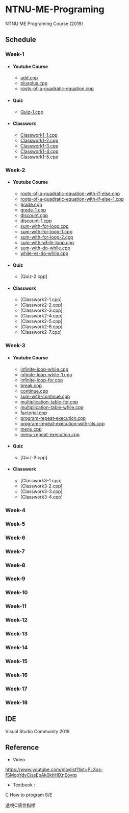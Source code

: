 # NTNU-ME-Programing
NTNU ME Programing Course (2019)

## Schedule
### Week-1 

  * #### Youtube Course
    * [add.cpp](Week-1/YoutubeCourse/add.cpp)
    * [plusplus.cpp](Week-1/YoutubeCourse/plusplus.cpp)
    * [roots-of-a-quadratic-equation.cpp](Week-1/YoutubeCourse/roots-of-a-quadratic-equation.cpp)
  * #### Quiz
    * [Quiz-1.cpp](Week-1/Quiz/Quiz-1.cpp)
  * #### Classwork
    * [Classwork1-1.cpp](Week-1/Classwork/Classwork1-1.cpp)
    * [Classwork1-2.cpp](Week-1/Classwork/Classwork1-2.cpp)
    * [Classwork1-3.cpp](Week-1/Classwork/Classwork1-3.cpp)
    * [Classwork1-4.cpp](Week-1/Classwork/Classwork1-4.cpp)
    * [Classwork1-5.cpp](Week-1/Classwork/Classwork1-5.cpp)
### Week-2 

 * #### Youtube Course
   * [roots-of-a-quadratic-equation-with-if-else.cpp](Week-2/YoutubeCourse/roots-of-a-quadratic-equation-with-if-else.cpp)
   * [roots-of-a-quadratic-equation-with-if-else-1.cpp](Week-2/YoutubeCourse/roots-of-a-quadratic-equation-with-if-else-1.cpp)
   * [grade.cpp](Week-2/YoutubeCourse/grade.cpp)
   * [grade-1.cpp](Week-2/YoutubeCourse/grade-1.cpp)
   * [discount.cpp](Week-2/YoutubeCourse/discount.cpp)
   * [discount-1.cpp](Week-2/YoutubeCourse/discount-1.cpp)
   * [sum-with-for-loop.cpp](Week-2/YoutubeCourse/sum-with-for-loop.cpp)
   * [sum-with-for-loop-1.cpp](Week-2/YoutubeCourse/sum-with-for-loop-1.cpp)
   * [sum-with-for-loop-2.cpp](Week-2/YoutubeCourse/sum-with-for-loop-2.cpp)
   * [sum-with-while-loop.cpp](Week-2/YoutubeCourse/sum-with-while-loop.cpp)
   * [sum-with-do-while.cpp](Week-2/YoutubeCourse/sum-with-do-while.cpp)
   * [while-vs-do-while.cpp](Week-2/YoutubeCourse/while-vs-do-while.cpp)
 * #### Quiz
   * [Quiz-2.cpp]
 * #### Classwork
   * [Classwork2-1.cpp]
   * [Classwork2-2.cpp]
   * [Classwork2-3.cpp]
   * [Classwork2-4.cpp]
   * [Classwork2-5.cpp]
   * [Classwork2-6.cpp]
   * [Classwork2-7.cpp]
### Week-3

 * #### Youtube Course
   * [infinite-loop-while.cpp](Week-3/YoutubeCourse/infinite-loop-while.cpp)
   * [infinite-loop-while-1.cpp](Week-3/YoutubeCourse/infinite-loop-while-1.cpp)
   * [infinite-loop-for.cpp](Week-3/YoutubeCourse/infinite-loop-for.cpp)
   * [break.cpp](Week-3/YoutubeCourse/break.cpp)
   * [continue.cpp](Week-3/YoutubeCourse/continue.cpp)
   * [sum-with-continue.cpp](Week-3/YoutubeCourse/sum-with-continue.cpp)
   * [multiplication-table-for.cpp](Week-3/YoutubeCourse/multiplication-table-for.cpp)
   * [multiplication-table-while.cpp](Week-3/YoutubeCourse/multiplication-table-while.cpp)
   * [factorial.cpp](Week-3/YoutubeCourse/factorial.cpp)
   * [program-repeat-execution.cpp](Week-3/YoutubeCourse/program-repeat-execution.cpp)
   * [program-repeat-execution-with-cls.cpp](Week-3/YoutubeCourse/program-repeat-execution-with-cls.cpp)
   * [menu.cpp](Week-3/YoutubeCourse/menu.cpp)
   * [menu-repeat-execution.cpp](Week-3/YoutubeCourse/menu-repeat-execution.cpp)
 * #### Quiz
   * [Quiz-3.cpp] 
 * #### Classwork
   * [Classwork3-1.cpp]
   * [Classwork3-2.cpp]
   * [Classwork3-3.cpp]
   * [Classwork3-4.cpp]
### Week-4

### Week-5

### Week-6

### Week-7

### Week-8

### Week-9

### Week-10

### Week-11

### Week-12

### Week-13

### Week-14

### Week-15

### Week-16

### Week-17

### Week-18

## IDE
Visual Studio Community 2019

## Reference
* Video  

https://www.youtube.com/playlist?list=PLXxs-fSMcpYdvCissEpAk0khHlXnEovrp

* Textbook : 

C How to program 8/E

透視C語言指標

